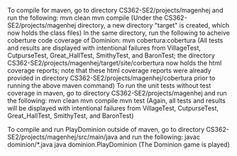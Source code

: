 To compile for maven, go to directory CS362-SE2/projects/magenhej and run the following:
	mvn clean
	mvn compile
	(Under the CS362-SE2/projects/magenhej directory, a new directory "target" is created, which now holds the class files)
In the same directory, run the following to acheive coberture code coverage of Dominion:
	mvn cobertura:cobertura
	(All tests and results are displayed with intentional failures from VillageTest, CutpurseTest, Great_HallTest, SmithyTest, and BaronTest; 
	the directory CS362-SE2/projects/magenhej/target/site/corbertura now holds the html coverage reports; note that these html coverage 
	reports were already provided in directory CS362-SE2/projects/magenhej/cobertura prior to running the above maven command)
To run the unit tests without test coverage in maven, go to directory CS362-SE2/projects/magenhej and run the following:
	mvn clean
	mvn compile
	mvn test
	(Again, all tests and results will be displayed with intentional failures from VillageTest, CutpurseTest, Great_HallTest, SmithyTest, 
	and BaronTest)

To compile and run PlayDominion outside of maven, go to directory CS362-SE2/projects/magenhej/src/main/java and run the following:
	javac dominion/*.java
	java dominion.PlayDominion
	(The Dominion game is played)

	
	
